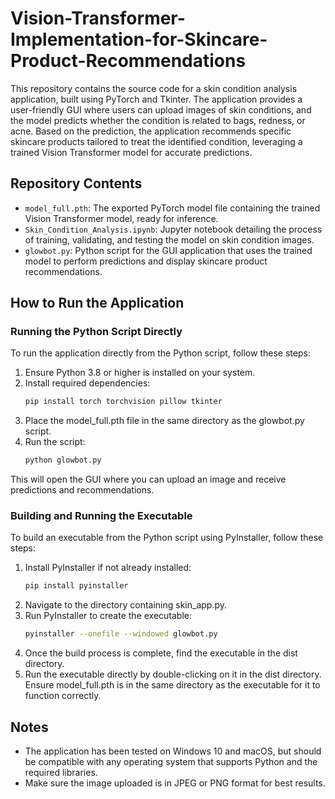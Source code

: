# Vision-Transformer-Implementation-for-Skincare-Product-Recommendations


This repository contains the source code for a skin condition analysis application, built using PyTorch and Tkinter. The application provides a user-friendly GUI where users can upload images of skin conditions, and the model predicts whether the condition is related to bags, redness, or acne. Based on the prediction, the application recommends specific skincare products tailored to treat the identified condition, leveraging a trained Vision Transformer model for accurate predictions.

## Repository Contents

- `model_full.pth`: The exported PyTorch model file containing the trained Vision Transformer model, ready for inference.
- `Skin_Condition_Analysis.ipynb`: Jupyter notebook detailing the process of training, validating, and testing the model on skin condition images.
- `glowbot.py`: Python script for the GUI application that uses the trained model to perform predictions and display skincare product recommendations.

## How to Run the Application

### Running the Python Script Directly

To run the application directly from the Python script, follow these steps:

1. Ensure Python 3.8 or higher is installed on your system.
2. Install required dependencies:
   ```bash
   pip install torch torchvision pillow tkinter
3. Place the model_full.pth file in the same directory as the glowbot.py script.
4. Run the script:
     ```bash
   python glowbot.py

This will open the GUI where you can upload an image and receive predictions and recommendations.

### Building and Running the Executable

To build an executable from the Python script using PyInstaller, follow these steps:

1. Install PyInstaller if not already installed:
    ```bash
    pip install pyinstaller
2. Navigate to the directory containing skin_app.py.
3. Run PyInstaller to create the executable:
    ```bash
    pyinstaller --onefile --windowed glowbot.py
4. Once the build process is complete, find the executable in the dist directory.
5. Run the executable directly by double-clicking on it in the dist directory. Ensure model_full.pth is in the same directory as the executable for it to function correctly.

## Notes
- The application has been tested on Windows 10 and macOS, but should be compatible with any operating system that supports Python and the required libraries.
- Make sure the image uploaded is in JPEG or PNG format for best results.
